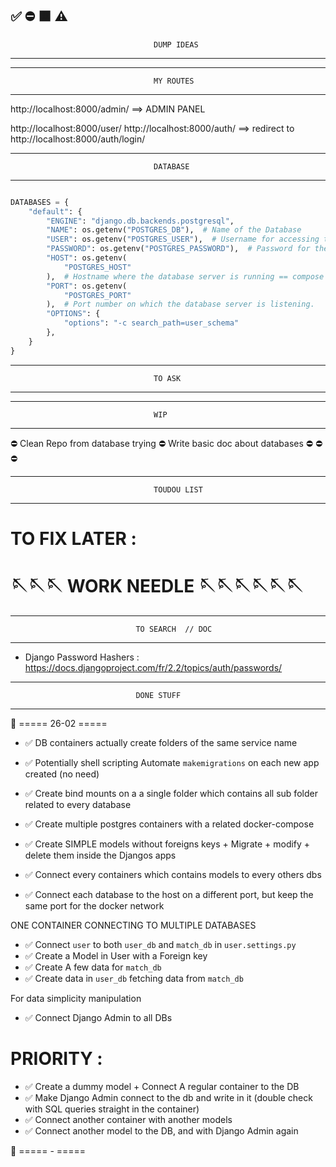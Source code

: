 ✅
⛔
🟧
⚠️
--------------------------------------------------------------------------------
									DUMP IDEAS
--------------------------------------------------------------------------------



--------------------------------------------------------------------------------
									MY ROUTES
--------------------------------------------------------------------------------
http://localhost:8000/admin/  ==>  ADMIN PANEL


http://localhost:8000/user/
http://localhost:8000/auth/  ==>  redirect to http://localhost:8000/auth/login/





--------------------------------------------------------------------------------
									DATABASE
--------------------------------------------------------------------------------

```python

DATABASES = {
    "default": {
        "ENGINE": "django.db.backends.postgresql",
        "NAME": os.getenv("POSTGRES_DB"),  # Name of the Database
        "USER": os.getenv("POSTGRES_USER"),  # Username for accessing the database
        "PASSWORD": os.getenv("POSTGRES_PASSWORD"),  # Password for the database user.
        "HOST": os.getenv(
            "POSTGRES_HOST"
        ),  # Hostname where the database server is running == compose service == Name of the db
        "PORT": os.getenv(
            "POSTGRES_PORT"
        ),  # Port number on which the database server is listening.
        "OPTIONS": {
            "options": "-c search_path=user_schema"
        },
    }
}

```


--------------------------------------------------------------------------------
									TO ASK
--------------------------------------------------------------------------------


--------------------------------------------------------------------------------
									WIP
--------------------------------------------------------------------------------

⛔ Clean Repo from database trying
⛔ Write basic doc about databases
⛔
⛔
⛔


--------------------------------------------------------------------------------
									TOUDOU LIST
--------------------------------------------------------------------------------
# TO FIX LATER :


# 🪡🪡🪡        WORK NEEDLE        🪡🪡🪡🪡🪡🪡



--------------------------------------------------------------------------------
								TO SEARCH  // DOC
--------------------------------------------------------------------------------
- Django Password Hashers : https://docs.djangoproject.com/fr/2.2/topics/auth/passwords/


--------------------------------------------------------------------------------
								DONE STUFF
--------------------------------------------------------------------------------

📅  ===== 26-02 =====

- ✅ DB containers actually create folders of the same service name
- ✅ Potentially shell scripting Automate `makemigrations` on each new app created (no need)

- ✅ Create bind mounts on a a single folder which contains all sub folder related to every database
- ✅ Create multiple postgres containers with a related docker-compose
- ✅ Create SIMPLE models without foreigns keys + Migrate + modify + delete them inside the Djangos apps
- ✅ Connect every containers which contains models to every others dbs
- ✅ Connect each database to the host on a different port, but keep the same port for the docker network

ONE CONTAINER CONNECTING TO MULTIPLE DATABASES
- ✅ Connect `user` to both `user_db` and `match_db` in `user.settings.py`
- ✅ Create a Model in User with a Foreign key
- ✅ Create A few data for `match_db`
- ✅ Create data in `user_db` fetching data from `match_db`

For data simplicity manipulation
- ✅ Connect Django Admin to all DBs


# PRIORITY :
- ✅ Create a dummy model + Connect A regular container to the DB
- ✅ Make Django Admin connect to the db and write in it (double check with SQL queries straight in the container)
- ✅ Connect another container with another models
- ✅ Connect another model to the DB, and with Django Admin again

📅  ===== - =====
